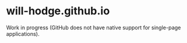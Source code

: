 # will-hodge.github.io
Work in progress (GitHub does not have native support for single-page applications).
